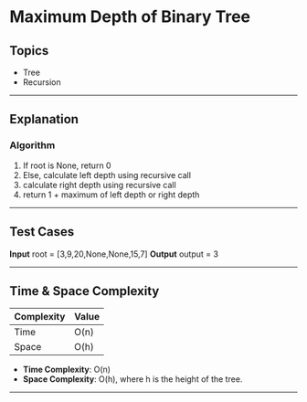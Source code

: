 # Maximum Depth of Binary Tree

## Topics
- Tree
- Recursion

---

## Explanation

### Algorithm

1. If root is None, return 0
2. Else, calculate left depth using recursive call
3. calculate right depth using recursive call
4. return 1 + maximum of left depth or right depth

---

## Test Cases

**Input**
root = [3,9,20,None,None,15,7]
**Output**
output = 3

---

## Time & Space Complexity

| Complexity | Value     |
|------------|-----------|
| Time       | O(n)      |
| Space      | O(h)      |

- **Time Complexity**: O(n)  
- **Space Complexity**: O(h), where h is the height of the tree.

---
